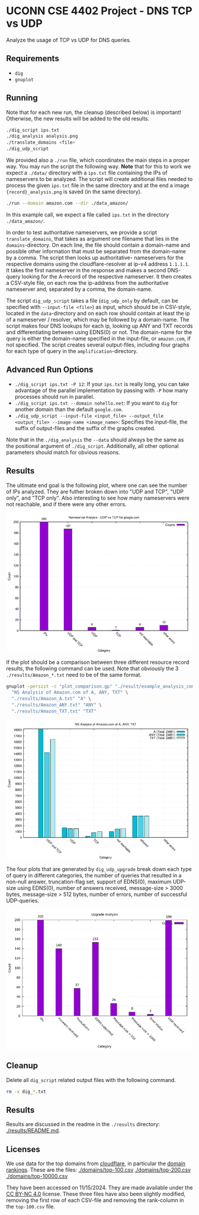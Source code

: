 # UCONN CSE 4402 Project - DNS TCP vs UDP

Analyze the usage of TCP vs UDP for DNS queries. 


## Requirements

- `dig`
- `gnuplot`


## Running

Note that for each new run, the cleanup (described below) is important!
Otherwise, the new results will be added to the old results.


```bash
./dig_script ips.txt
./dig_analysis analysis.png
./translate_domains <file>
./dig_udp_script
```


We provided also a `./run` file, which coordinates the main steps in a proper
way. You may run the script the following way. **Note** that for this to work
we expect a `./data/` directory with a `ips.txt` file containing the IPs of
nameservers to be analyzed. The script will create additional files needed to
process the given `ips.txt` file in the same directory and at the end a image
`{record}_analysis.png` is saved (in the same directory).

```bash
./run --domain amazon.com --dir ./data_amazon/
```

In this example call, we expect a file called `ips.txt` in the directory
`./data_amazon/`.

In order to test authoritative nameservers, we provide a script `translate_domains`,
that takes as argument one filename that lies in the `domains`-directory. On each line,
the file should contain a domain-name and possible other information that must be
separated from the domain-name by a comma. The script then looks up authoritative-
nameservers for the respective domains using the cloudflare-resolver at
ip-v4 address `1.1.1.1`. It takes the first nameserver in the response and makes
a second DNS-query looking for the A-record of the respective nameserver.
It then creates a CSV-style file, on each row the ip-address from the authoritative
nameserver and, separated by a comma, the domain-name.

The script `dig_udp_script` takes a file (`dig_udp_only` by default, can be specified
with `--input-file <file>`) as input, which should be in CSV-style, located in the
`data`-directory and on each row should contain at least the ip of a nameserver /
resolver, which may be followed by a domain-name.
The script makes four DNS lookups for each ip, looking up ANY and TXT records and
differentiating between using EDNS(0) or not. The domain-name for the query is either
the domain-name specified in the input-file, or `amazon.com`, if not specified.
The script creates several output-files, including four graphs for each type of query
in the `amplification`-directory.


## Advanced Run Options

- `./dig_script ips.txt -P 12`: If your `ips.txt` is really long, you can take
  advantage of the parallel implementation by passing with `-P` how many
  processes should run in parallel.
- `./dig_script ips.txt --domain nohello.net`: If you want to `dig` for another
  domain than the default `google.com`.
- `./dig_udp_script --input-file <input_file> --output_file <output_file> --image-name <image_name>`:
  Specifies the input-file, the suffix of output-files and the suffix of the graphs created.


Note that in the `./dig_analysis` the `--data` should always be the same as the
positional argument of `./dig_script`. Additionally, all other optional
parameters should match for obvious reasons.


## Results

The ultimate end goal is the following plot, where one can see the number of
IPs analyzed. They are futher broken down into "UDP and TCP", "UDP only", and
"TCP only". Also interesting to see how many nameservers were not reachable,
and if there were any other errors.

![example plot](./resources/example_analysis.png)


If the plot should be a comparison between three different resource record
results, the following command can be used. Note that obviously the 3
`./results/Amazon_*.txt` need to be of the same format.

```bash
gnuplot -persist -c "plot_comparison.gp" "./result/example_analysis_comparison.png" \
  "NS Analysis of Amazon.com of A, ANY, TXT" \
  "./results/Amazon_A.txt" "A" \
  "./results/Amazon_ANY.txt" "ANY" \
  "./results/Amazon_TXT.txt" "TXT"
```

![example comparison plot](./resources/example_analysis_comparison.png)


The four plots that are generated by `dig_udp_upgrade` break down each type of query
in different categories, the number of queries that resulted in a non-null answer,
truncation-flag set, support of EDNS(0), maximum UDP-size using EDNS(0), number
of answers received, message-size > 3000 bytes, message-size > 512 bytes, number of errors,
number of successful UDP-queries.

![example amplification plot](./resources/example_amplification_analysis.png)

## Cleanup

Delete all `dig_script` related output files with the following command.


```bash
rm -v dig_*.txt
``` 


## Results 

Results are discussed in the readme in the `./results` directory:
[./results/README.md](./results/README.md).


## Licenses

We use data for the top domains from [cloudflare](https://radar.cloudflare.com), in particular the [domain rankings](https://radar.cloudflare.com/domains). These are the files:
[./domains/top-100.csv](./domains/top-100.csv)
[./domains/top-200.csv](./domains/top-200.csv)
[./domains/top-10000.csv](./domains/top-10000.csv)

They have been accessed on 11/15/2024.
They are made available under the [CC BY-NC 4.0](https://creativecommons.org/licenses/by-nc/4.0/) license.
These three files have also been slightly modified, removing the first row of each CSV-file and removing the rank-column in the `top-100.csv` file.